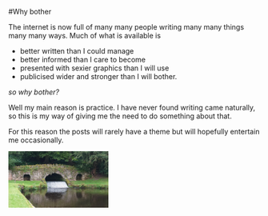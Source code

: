 #Why bother 

The internet is now full of many many people writing many many things many many ways. Much of what is available is
- better written than I could manage
- better informed than I care to become 
- presented with sexier graphics than I will use
- publicised wider and stronger than I will bother.

*so why bother?*

Well my main reason is practice. I have never found writing came naturally, so this is my way of giving me the need to do something about that.

For this reason the posts will rarely have a theme but will hopefully entertain me occasionally.

<img src="images/bn03.png" width="200"/>
